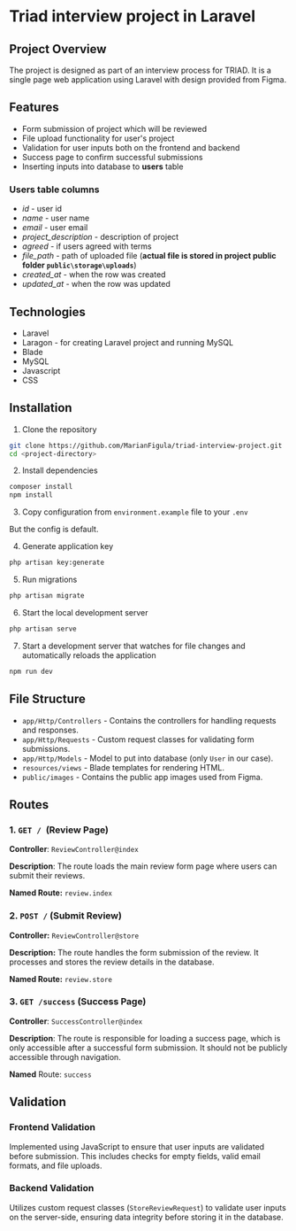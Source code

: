 # Triad interview project in Laravel

## Project Overview

The project is designed as part of an interview process for TRIAD.
It is a single page web application using Laravel with design provided
from Figma.

## Features

- Form submission of project which will be reviewed
- File upload functionality for user's project
- Validation for user inputs both on the frontend and backend
- Success page to confirm successful submissions
- Inserting inputs into database to **users** table

### Users table columns

- *id* - user id
- *name* - user name
- *email* - user email
- *project_description* - description of project
- *agreed* - if users agreed with terms
- *file_path* - path of uploaded file (**actual file is stored 
in project public folder `public\storage\uploads`**)
- *created_at* - when the row was created
- *updated_at* - when the row was updated

## Technologies

- Laravel
- Laragon - for creating Laravel project and running MySQL
- Blade
- MySQL
- Javascript
- CSS


## Installation

1. Clone the repository
```bash
git clone https://github.com/MarianFigula/triad-interview-project.git
cd <project-directory>
```
2. Install dependencies
```bash
composer install
npm install
```
3. Copy configuration from `environment.example` file to your `.env`

But the config is default.

4. Generate application key
```bash
php artisan key:generate
```

5. Run migrations
```bash
php artisan migrate
```

6. Start the local development server
```bash
php artisan serve
```
7. Start a development server that watches 
for file changes and automatically reloads the application

```bash
npm run dev
```

## File Structure
- `app/Http/Controllers` - Contains the controllers for 
handling requests and responses.
- `app/Http/Requests` - Custom request classes for validating
form submissions.
- `app/Http/Models` - Model to put into database 
(only `User` in our case).
- `resources/views` - Blade templates for rendering HTML.
- `public/images` - Contains the public app images used from Figma.

## Routes
### 1. `GET / `(Review Page)

   **Controller**: `ReviewController@index`

   **Description**: The route loads the main review 
   form page where users can submit their reviews.

   **Named Route:** `review.index`
### 2. `POST /` (Submit Review)
   **Controller:** `ReviewController@store`

   **Description:** The route handles the 
   form submission of the review. It processes and stores 
   the review details in the database.

   **Named Route:** `review.store`
### 3. `GET /success` (Success Page)
   **Controller**: `SuccessController@index`

   **Description**: The route is responsible for loading a 
   success page, which is only accessible after a successful
   form submission. 
   It should not be publicly accessible through navigation.

   **Named** Route: `success`

## Validation

### Frontend Validation
Implemented using JavaScript to ensure that user
inputs are validated before submission. This includes
checks for empty fields, valid email formats, and file uploads.

### Backend Validation
Utilizes custom request classes (`StoreReviewRequest`)
to validate user inputs on the server-side, ensuring data 
integrity before storing it in the database.
